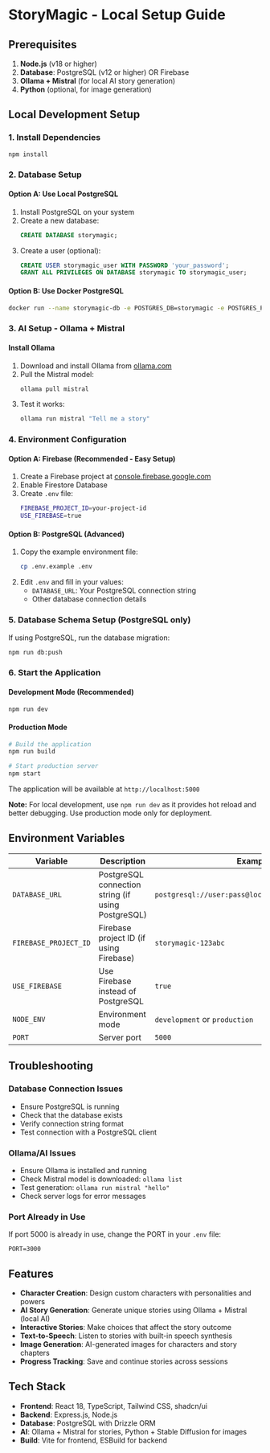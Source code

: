 # StoryMagic - Local Setup Guide

## Prerequisites

1. **Node.js** (v18 or higher)
2. **Database**: PostgreSQL (v12 or higher) OR Firebase
3. **Ollama + Mistral** (for local AI story generation)
4. **Python** (optional, for image generation)

## Local Development Setup

### 1. Install Dependencies
```bash
npm install
```

### 2. Database Setup

#### Option A: Use Local PostgreSQL
1. Install PostgreSQL on your system
2. Create a new database:
   ```sql
   CREATE DATABASE storymagic;
   ```
3. Create a user (optional):
   ```sql
   CREATE USER storymagic_user WITH PASSWORD 'your_password';
   GRANT ALL PRIVILEGES ON DATABASE storymagic TO storymagic_user;
   ```

#### Option B: Use Docker PostgreSQL
```bash
docker run --name storymagic-db -e POSTGRES_DB=storymagic -e POSTGRES_PASSWORD=password -p 5432:5432 -d postgres:13
```

### 3. AI Setup - Ollama + Mistral

#### Install Ollama
1. Download and install Ollama from [ollama.com](https://ollama.com)
2. Pull the Mistral model:
   ```bash
   ollama pull mistral
   ```
3. Test it works:
   ```bash
   ollama run mistral "Tell me a story"
   ```

### 4. Environment Configuration

#### Option A: Firebase (Recommended - Easy Setup)
1. Create a Firebase project at [console.firebase.google.com](https://console.firebase.google.com)
2. Enable Firestore Database
3. Create `.env` file:
   ```bash
   FIREBASE_PROJECT_ID=your-project-id
   USE_FIREBASE=true
   ```

#### Option B: PostgreSQL (Advanced)
1. Copy the example environment file:
   ```bash
   cp .env.example .env
   ```
2. Edit `.env` and fill in your values:
   - `DATABASE_URL`: Your PostgreSQL connection string
   - Other database connection details

### 5. Database Schema Setup (PostgreSQL only)
If using PostgreSQL, run the database migration:
```bash
npm run db:push
```

### 6. Start the Application

#### Development Mode (Recommended)
```bash
npm run dev
```

#### Production Mode
```bash
# Build the application
npm run build

# Start production server
npm start
```

The application will be available at `http://localhost:5000`

**Note:** For local development, use `npm run dev` as it provides hot reload and better debugging. Use production mode only for deployment.

## Environment Variables

| Variable | Description | Example |
|----------|-------------|---------|
| `DATABASE_URL` | PostgreSQL connection string (if using PostgreSQL) | `postgresql://user:pass@localhost:5432/storymagic` |
| `FIREBASE_PROJECT_ID` | Firebase project ID (if using Firebase) | `storymagic-123abc` |
| `USE_FIREBASE` | Use Firebase instead of PostgreSQL | `true` |
| `NODE_ENV` | Environment mode | `development` or `production` |
| `PORT` | Server port | `5000` |

## Troubleshooting

### Database Connection Issues
- Ensure PostgreSQL is running
- Check that the database exists
- Verify connection string format
- Test connection with a PostgreSQL client

### Ollama/AI Issues
- Ensure Ollama is installed and running
- Check Mistral model is downloaded: `ollama list`
- Test generation: `ollama run mistral "hello"`
- Check server logs for error messages

### Port Already in Use
If port 5000 is already in use, change the PORT in your `.env` file:
```
PORT=3000
```

## Features

- **Character Creation**: Design custom characters with personalities and powers
- **AI Story Generation**: Generate unique stories using Ollama + Mistral (local AI)
- **Interactive Stories**: Make choices that affect the story outcome
- **Text-to-Speech**: Listen to stories with built-in speech synthesis
- **Image Generation**: AI-generated images for characters and story chapters
- **Progress Tracking**: Save and continue stories across sessions

## Tech Stack

- **Frontend**: React 18, TypeScript, Tailwind CSS, shadcn/ui
- **Backend**: Express.js, Node.js
- **Database**: PostgreSQL with Drizzle ORM
- **AI**: Ollama + Mistral for stories, Python + Stable Diffusion for images
- **Build**: Vite for frontend, ESBuild for backend